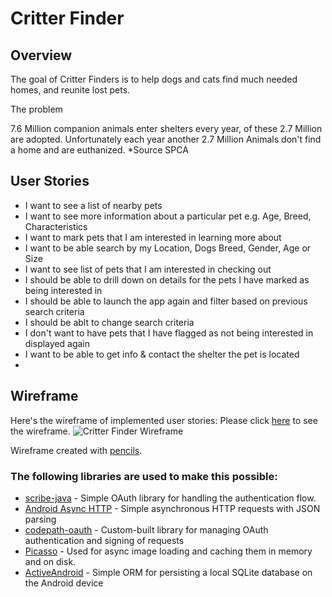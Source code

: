 # Critter Finder

## Overview

The goal of Critter Finders is to help dogs and cats find much needed homes, and reunite lost pets.

The problem

7.6 Million companion animals enter shelters every year, of these 2.7 Million are adopted. Unfortunately each year another 2.7 Million Animals don't find a home and are euthanized.   *Source SPCA


## User Stories

 * I want to see a list of nearby pets
 * I want to see more information about a particular pet e.g. Age, Breed, Characteristics
 * I want to mark pets that I am interested in learning more about
 * I want to be able search by my Location, Dogs Breed, Gender, Age or Size
 * I want to see list of pets that I am interested in checking out
 * I should be able to drill down on details for the pets I have marked as being interested in
 * I should be able to launch the app again and filter based on previous search criteria
 * I should be ablt to change search criteria
 * I don't want to have pets that I have flagged as not being interested in displayed again
 * I want to be able to get info & contact the shelter the pet is located 
 * 
 
## Wireframe 

Here's the wireframe of implemented user stories:
Please click [here](http://htmlpreview.github.com/?https://TeamCritterFinder/CritterFinder/blob/master/CFWireframe/index.html) to see the wireframe.
<img src='https://github.com/TeamCritterFinder/CritterFinder/blob/master/CFWireframe/index.html' title='Wireframe' width='' alt='Critter Finder Wireframe' />

Wireframe created with [pencils](http://pencil.evolus.vn).

### The following libraries are used to make this possible:

 * [scribe-java](https://github.com/fernandezpablo85/scribe-java) - Simple OAuth library for handling the authentication flow.
 * [Android Async HTTP](https://github.com/loopj/android-async-http) - Simple asynchronous HTTP requests with JSON parsing
 * [codepath-oauth](https://github.com/thecodepath/android-oauth-handler) - Custom-built library for managing OAuth authentication and signing of requests
 * [Picasso](https://github.com/square/picasso) - Used for async image loading and caching them in memory and on disk.
 * [ActiveAndroid](https://github.com/pardom/ActiveAndroid) - Simple ORM for persisting a local SQLite database on the Android device
